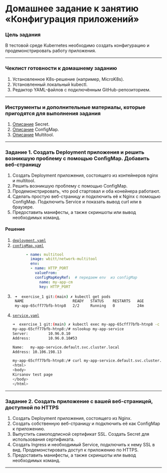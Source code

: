# Домашнее задание к занятию «Конфигурация приложений»

### Цель задания

В тестовой среде Kubernetes необходимо создать конфигурацию и продемонстрировать работу приложения.

------

### Чеклист готовности к домашнему заданию

1. Установленное K8s-решение (например, MicroK8s).
2. Установленный локальный kubectl.
3. Редактор YAML-файлов с подключённым GitHub-репозиторием.

------

### Инструменты и дополнительные материалы, которые пригодятся для выполнения задания

1. [Описание](https://kubernetes.io/docs/concepts/configuration/secret/) Secret.
2. [Описание](https://kubernetes.io/docs/concepts/configuration/configmap/) ConfigMap.
3. [Описание](https://github.com/wbitt/Network-MultiTool) Multitool.

------

### Задание 1. Создать Deployment приложения и решить возникшую проблему с помощью ConfigMap. Добавить веб-страницу

1. Создать Deployment приложения, состоящего из контейнеров nginx и multitool.
2. Решить возникшую проблему с помощью ConfigMap.
3. Продемонстрировать, что pod стартовал и оба конейнера работают.
4. Сделать простую веб-страницу и подключить её к Nginx с помощью ConfigMap. Подключить Service и показать вывод curl или в браузере.
5. Предоставить манифесты, а также скриншоты или вывод необходимых команд.


#### Решение

1. [`deployment.yaml`](./exercise_1/deployment.yaml)
2. [`configMap.yaml`](./exercise_1/configMap.yaml)
    ``` yaml
          - name: multitool
            image: wbitt/network-multitool
            env:
            - name: HTTP_PORT
              valueFrom:
              configMapKeyRef:  # передаем env  из configMap
                name: my-app-cm
                key: HTTP_PORT
    ```
3. ``` sh
    ➜  exercise_1 git:(main) ✗ kubectl get pods
    NAME                      READY   STATUS    RESTARTS   AGE
    my-app-65cff77bfb-htnp8   2/2     Running   0          24m
    ```
4. [`service.yaml`](./exercise_1/service.yaml)
    ``` sh
    ➜  exercise_1 git:(main) ✗ kubectl exec my-app-65cff77bfb-htnp8 -c multitool -ti -- bash     
    my-app-65cff77bfb-htnp8:/# nslookup my-app-service
    Server:         10.96.0.10
    Address:        10.96.0.10#53

    Name:   my-app-service.default.svc.cluster.local
    Address: 10.106.198.13

    my-app-65cff77bfb-htnp8:/# curl my-app-service.default.svc.cluster.local
    <html>
    <body>
    Kirsanov test page
    </body>
    </html>
    ```

------

### Задание 2. Создать приложение с вашей веб-страницей, доступной по HTTPS 

1. Создать Deployment приложения, состоящего из Nginx.
2. Создать собственную веб-страницу и подключить её как ConfigMap к приложению.
3. Выпустить самоподписной сертификат SSL. Создать Secret для использования сертификата.
4. Создать Ingress и необходимый Service, подключить к нему SSL в вид. Продемонстировать доступ к приложению по HTTPS. 
4. Предоставить манифесты, а также скриншоты или вывод необходимых команд.

------
